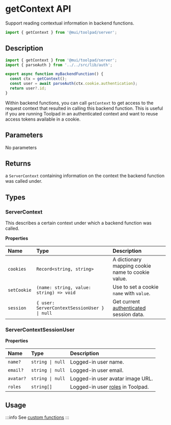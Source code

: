 # getContext API

<p class="description">Support reading contextual information in backend functions.</p>

```jsx
import { getContext } from '@mui/toolpad/server';
```

## Description

```jsx
import { getContext } from '@mui/toolpad/server';
import { parseAuth } from '../../src/lib/auth';

export async function myBackendFunction() {
  const ctx = getContext();
  const user = await parseAuth(ctx.cookie.authentication);
  return user?.id;
}
```

Within backend functions, you can call `getContext` to get access to the request context that resulted in calling this backend function. This is useful if you are running Toolpad in an authenticated context and want to reuse access tokens available in a cookie.

## Parameters

No parameters

## Returns

a `ServerContext` containing information on the context the backend function was called under.

## Types

### ServerContext

This describes a certain context under which a backend function was called.

**Properties**

| Name        | Type                                         | Description                                                                  |
| :---------- | :------------------------------------------- | :--------------------------------------------------------------------------- |
| `cookies`   | `Record<string, string>`                     | A dictionary mapping cookie name to cookie value.                            |
| `setCookie` | `(name: string, value: string) => void`      | Use to set a cookie `name` with `value`.                                     |
| `session`   | `{ user: ServerContextSessionUser } \| null` | Get current [authenticated](/toolpad/concepts/authentication/) session data. |

### ServerContextSessionUser

**Properties**

| Name      | Type             | Description                                                 |
| :-------- | :--------------- | :---------------------------------------------------------- |
| `name?`   | `string \| null` | Logged-in user name.                                        |
| `email?`  | `string \| null` | Logged-in user email.                                       |
| `avatar?` | `string \| null` | Logged-in user avatar image URL.                            |
| `roles`   | `string[]`       | Logged-in user [roles](/toolpad/concepts/rbac/) in Toolpad. |

## Usage

:::info
See [custom functions](/toolpad/concepts/custom-functions/)
:::
